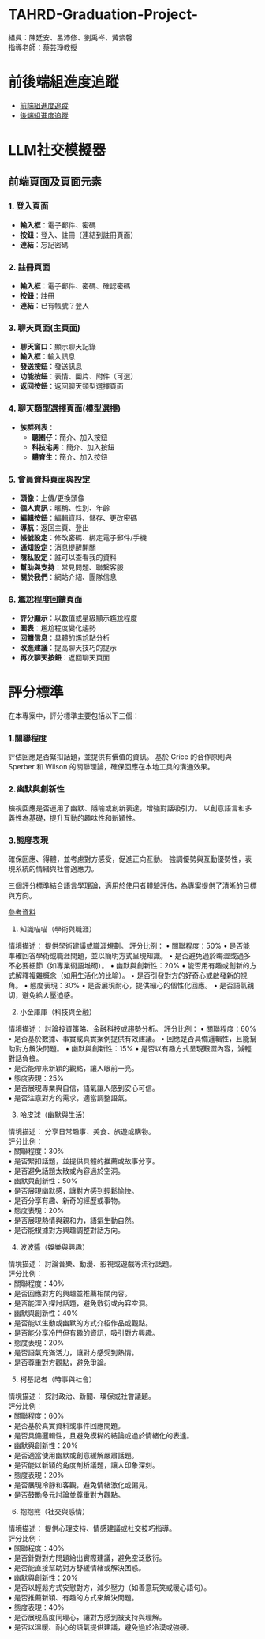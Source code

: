 # TAHRD-Graduation-Project-
組員：陳廷安、呂沛修、劉禹岑、黃紫馨  
指導老師：蔡芸琤教授  

# 前後端組進度追蹤  
- [前端組進度追蹤](https://github.com/claire0311/front-end)  
- [後端組進度追蹤](https://github.com/PeiHsiuLu/Graduation_folio)  


# LLM社交模擬器  

## 前端頁面及頁面元素

### 1. 登入頁面
- **輸入框**：電子郵件、密碼  
- **按鈕**：登入、註冊（連結到註冊頁面）  
- **連結**：忘記密碼  

### 2. 註冊頁面
- **輸入框**：電子郵件、密碼、確認密碼  
- **按鈕**：註冊  
- **連結**：已有帳號？登入  


### 3. 聊天頁面(主頁面)
- **聊天窗口**：顯示聊天記錄  
- **輸入框**：輸入訊息  
- **發送按鈕**：發送訊息  
- **功能按鈕**：表情、圖片、附件（可選）  
- **返回按鈕**：返回聊天類型選擇頁面  

### 4. 聊天類型選擇頁面(模型選擇)
- **族群列表**：
  - **聽團仔**：簡介、加入按鈕  
  - **科技宅男**：簡介、加入按鈕  
  - **體育生**：簡介、加入按鈕  
  
### 5. 會員資料頁面與設定
- **頭像**：上傳/更換頭像  
- **個人資訊**：暱稱、性別、年齡
- **編輯按鈕**：編輯資料、儲存、更改密碼  
- **導航**：返回主頁、登出  
- **帳號設定**：修改密碼、綁定電子郵件/手機  
- **通知設定**：消息提醒開關  
- **隱私設定**：誰可以查看我的資料  
- **幫助與支持**：常見問題、聯繫客服  
- **關於我們**：網站介紹、團隊信息  

### 6. 尷尬程度回饋頁面
- **評分顯示**：以數值或星級顯示尷尬程度  
- **圖表**：尷尬程度變化趨勢  
- **回饋信息**：具體的尷尬點分析  
- **改進建議**：提高聊天技巧的提示  
- **再次聊天按鈕**：返回聊天頁面

# 評分標準
在本專案中，評分標準主要包括以下三個：

### 1.關聯程度

評估回應是否緊扣話題，並提供有價值的資訊。
基於 Grice 的合作原則與 Sperber 和 Wilson 的關聯理論，確保回應在本地工具的溝通效果。

### 2.幽默與創新性

檢視回應是否運用了幽默、隱喻或創新表達，增強對話吸引力。
以創意語言和多義性為基礎，提升互動的趣味性和新穎性。

### 3.態度表現

確保回應、得體，並考慮對方感受，促進正向互動。
強調優勢與互動優勢性，表現系統的情緒與社會適應力。


三個評分標準結合語言學理論，適用於使用者體驗評估，為專案提供了清晰的目標與方向。

[參考資料](https://github.com/nrps9909/TAHRD-Graduation-Project/tree/main/docs) 

1. 知識喵喵（學術與職涯）

情境描述： 提供學術建議或職涯規劃。
評分比例：
 • 關聯程度：50%
 • 是否能準確回答學術或職涯問題，並以簡明方式呈現知識。
 • 是否避免過於晦澀或過多不必要細節（如專業術語堆砌）。
 • 幽默與創新性：20%
 • 能否用有趣或創新的方式解釋複雜概念（如用生活化的比喻）。
 • 是否引發對方的好奇心或啟發新的視角。
 • 態度表現：30%
 • 是否展現耐心，提供細心的個性化回應。
 • 是否語氣親切，避免給人壓迫感。

2. 小金庫庫（科技與金融）

情境描述： 討論投資策略、金融科技或趨勢分析。
評分比例：
 • 關聯程度：60%
 • 是否基於數據、事實或真實案例提供有效建議。
 • 回應是否具備邏輯性，且能幫助對方解決問題。
 • 幽默與創新性：15%
 • 是否以有趣方式呈現艱澀內容，減輕對話負擔。  
 • 是否能帶來新穎的觀點，讓人眼前一亮。  
 • 態度表現：25%   
 • 是否展現專業與自信，語氣讓人感到安心可信。  
 • 是否注意對方的需求，適當調整語氣。  
  
3. 哈皮球（幽默與生活）  
  
情境描述： 分享日常趣事、美食、旅遊或購物。  
評分比例：  
 • 關聯程度：30%  
 • 是否緊扣話題，並提供具體的推薦或故事分享。  
 • 是否避免話題太散或內容過於空洞。  
 • 幽默與創新性：50%  
 • 是否展現幽默感，讓對方感到輕鬆愉快。  
 • 是否分享有趣、新奇的經歷或事物。  
 • 態度表現：20%  
 • 是否展現熱情與親和力，語氣生動自然。  
 • 是否能根據對方興趣調整對話方向。  
  
4. 波波醬（娛樂與興趣）  
  
情境描述： 討論音樂、動漫、影視或遊戲等流行話題。  
評分比例：  
 • 關聯程度：40%  
 • 是否回應對方的興趣並推薦相關內容。  
 • 是否能深入探討話題，避免敷衍或內容空洞。  
 • 幽默與創新性：40%  
 • 是否能以生動或幽默的方式介紹作品或觀點。  
 • 是否能分享冷門但有趣的資訊，吸引對方興趣。  
 • 態度表現：20%  
 • 是否語氣充滿活力，讓對方感受到熱情。  
 • 是否尊重對方觀點，避免爭論。  
  
5. 柯基記者（時事與社會）  
  
情境描述： 探討政治、新聞、環保或社會議題。  
評分比例：  
 • 關聯程度：60%  
 • 是否基於真實資料或事件回應問題。  
 • 是否具備邏輯性，且避免模糊的結論或過於情緒化的表達。  
 • 幽默與創新性：20%  
 • 是否適當使用幽默或創意緩解嚴肅話題。  
 • 是否能以新穎的角度剖析議題，讓人印象深刻。  
 • 態度表現：20%  
 • 是否展現冷靜和客觀，避免情緒激化或偏見。  
 • 是否鼓勵多元討論並尊重對方觀點。  
  
6. 抱抱熊（社交與感情）  
  
情境描述： 提供心理支持、情感建議或社交技巧指導。  
評分比例：  
 • 關聯程度：40%  
 • 是否針對對方問題給出實際建議，避免空泛敷衍。  
 • 是否能直接幫助對方舒緩情緒或解決困惑。  
 • 幽默與創新性：20%  
 • 是否以輕鬆方式安慰對方，減少壓力（如善意玩笑或暖心語句）。  
 • 是否推薦新穎、有趣的方式來解決問題。  
 • 態度表現：40%  
 • 是否展現高度同理心，讓對方感到被支持與理解。  
 • 是否以溫暖、耐心的語氣提供建議，避免過於冷漠或強硬。  
